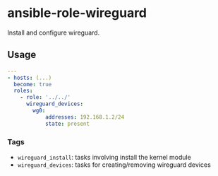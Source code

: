 # ansible-role-wireguard

Install and configure wireguard.

## Usage

```yml
---
- hosts: (...)
  become: true
  roles:
    - role: '../../'
      wireguard_devices:
        wg0:
            addresses: 192.168.1.2/24
            state: present
```

### Tags

- `wireguard_install`: tasks involving install the kernel module
- `wireguard_devices`: tasks for creating/removing wireguard devices
